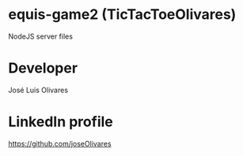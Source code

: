 # equis-game2 (TicTacToeOlivares)

NodeJS server files 

# Developer

José Luis Olivares

# LinkedIn profile

https://github.com/joseOlivares
